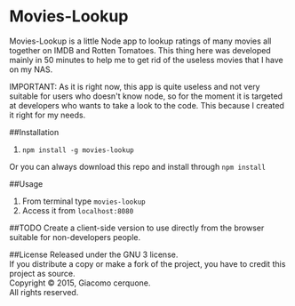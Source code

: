 # Movies-Lookup
Movies-Lookup is a little Node app to lookup ratings of many movies all together on IMDB and Rotten Tomatoes. This thing here was developed mainly in 50 minutes to help me to get rid of the useless movies that I have on my NAS.

IMPORTANT: As it is right now, this app is quite useless and not very suitable for users who doesn't know node, so for the moment it is targeted at developers who wants to take a look to the code. This because I created it right for my needs. 

##Installation
1. `npm install -g movies-lookup`

Or you can always download this repo and install through `npm install`

##Usage
1. From terminal type `movies-lookup`
2. Access it from `localhost:8080`

##TODO
Create a client-side version to use directly from the browser suitable for non-developers people. 

##License
Released under the GNU 3 license.<br>
If you distribute a copy or make a fork of the project, you have to credit this project as source.<br>
Copyright © 2015, Giacomo cerquone.<br>
All rights reserved.
